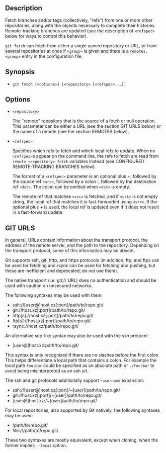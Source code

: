 ## Description

Fetch branches and/or tags (collectively, "refs") from one or more other repositories, along with the objects necessary to complete their histories. Remote-tracking branches are updated (see the description of `<refspec>` below for ways to control this behavior).

`git fetch` can fetch from either a single named repository or URL, or from several repositories at once if `<group>` is given and there is a `remotes.<group>` entry in the configuration file.

## Synopsis

- `git fetch [<options>] [<repository> [<refspec>...]]`

## Options

- `<repository>`

    The "remote" repository that is the source of a fetch or pull operation. This parameter can be either a URL (see the section GIT URLS below) or the name of a remote (see the section REMOTES below).

- `<refspec>`

    Specifies which refs to fetch and which local refs to update. When no `<refspec>`s appear on the command line, the refs to fetch are read from `remote.<repository>.fetch` variables instead (see CONFIGURED REMOTE-TRACKING BRANCHES below).
    
    The format of a `<refspec>` parameter is an optional plus +, followed by the source ref `<src>`, followed by a colon :, followed by the destination ref `<dst>`. The colon can be omitted when `<dst>` is empty.
    
    The remote ref that matches `<src>` is fetched, and if `<dst>` is not empty string, the local ref that matches it is fast-forwarded using `<src>`. If the optional plus + is used, the local ref is updated even if it does not result in a fast-forward update.

## GIT URLS

In general, URLs contain information about the transport protocol, the address of the remote server, and the path to the repository. Depending on the transport protocol, some of this information may be absent.

Git supports ssh, git, http, and https protocols (in addition, ftp, and ftps can be used for fetching and rsync can be used for fetching and pushing, but these are inefficient and deprecated; do not use them).

The native transport (i.e. git:// URL) does no authentication and should be used with caution on unsecured networks.

The following syntaxes may be used with them:

- ssh://[user@]host.xz[:port]/path/to/repo.git/
- git://host.xz[:port]/path/to/repo.git/
- http[s]://host.xz[:port]/path/to/repo.git/
- ftp[s]://host.xz[:port]/path/to/repo.git/
- rsync://host.xz/path/to/repo.git/

An alternative scp-like syntax may also be used with the ssh protocol:

- [user@]host.xz:path/to/repo.git/

This syntax is only recognized if there are no slashes before the first colon. This helps differentiate a local path that contains a colon. For example the local path `foo:bar` could be specified as an absolute path or `./foo:bar` to avoid being misinterpreted as an ssh url.

The ssh and git protocols additionally support `~username` expansion:

- ssh://[user@]host.xz[:port]/~[user]/path/to/repo.git/
- git://host.xz[:port]/~[user]/path/to/repo.git/
- [user@]host.xz:/~[user]/path/to/repo.git/

For local repositories, also supported by Git natively, the following syntaxes may be used:

- /path/to/repo.git/
- file:///path/to/repo.git/

These two syntaxes are mostly equivalent, except when cloning, when the former implies `--local` option.
